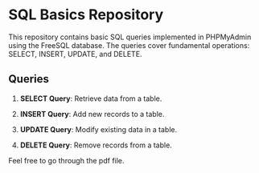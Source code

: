 
# SQL Basics Repository

This repository contains basic SQL queries implemented in PHPMyAdmin using the FreeSQL database. The queries cover fundamental operations: SELECT, INSERT, UPDATE, and DELETE.

## Queries

1. **SELECT Query**: Retrieve data from a table. 

2. **INSERT Query**: Add new records to a table. 

3. **UPDATE Query**: Modify existing data in a table. 

4. **DELETE Query**: Remove records from a table. 

Feel free to go through the pdf file.
